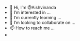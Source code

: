 - 👋 Hi, I’m @Aishvinanda
- 👀 I’m interested in ...
- 🌱 I’m currently learning ...
- 💞️ I’m looking to collaborate on ...
- 📫 How to reach me ...
- 
<!---
Aishvinanda/Aishvinanda is a ✨ special ✨ repository because its `README.md` (this file) appears on your GitHub profile.
You can click the Preview link to take a look at your changes.
--->
